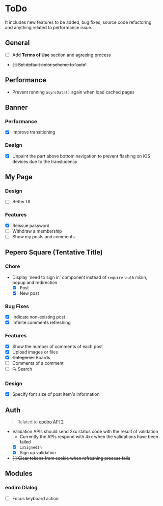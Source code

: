 # ToDo

It includes new features to be added, bug fixes, source code refactoring and anything related to performance issue.

## General

- [ ] Add **Terms of Use** section and agreeing process
- ~~[ ] Set default color scheme to 'auto'~~

## Performance

- Prevent running `asyncData()` again when load cached pages

## Banner

### Performance

- [x] Improve transitioning

### Design

- [x] Unpaint the part above bottom navigation to prevent flashing on iOS devices due to the translucency

## My Page

### Design

- [ ] Better UI

### Features

- [x] Reissue password
- [ ] Withdraw a membership
- [ ] Show my posts and comments

## Pepero Square (Tentative Title)

### Chore

- Display 'need to sign in' component instead of `require-auth` mixin, popup and redirection
  - [x] Post
  - [x] New post

### Bug Fixes

- [x] Indicate non-existing post
- [x] Infinite comments refreshing

### Features

- [x] Show the number of comments of each post
- [x] Upload images or files
- [x] ~~Categories~~ Boards
- [ ] Comments of a comment
- [ ] 🔍 Search

### Design

- [x] Specify font size of post item's information

## Auth

> Related to [eodiro API 2](https://github.com/paywteam/eodiro-api2)

- Validation APIs should send 2xx status code with the result of validation
  - Currently the APIs respond with 4xx when the validations have been failed
  - [x] `isSignedIn`
  - [x] Sign up validation
- ~~[ ] Clear tokens from cookie when refreshing process fails~~

## Modules

### eodiro Dialog

- [ ] Focus keyboard action
